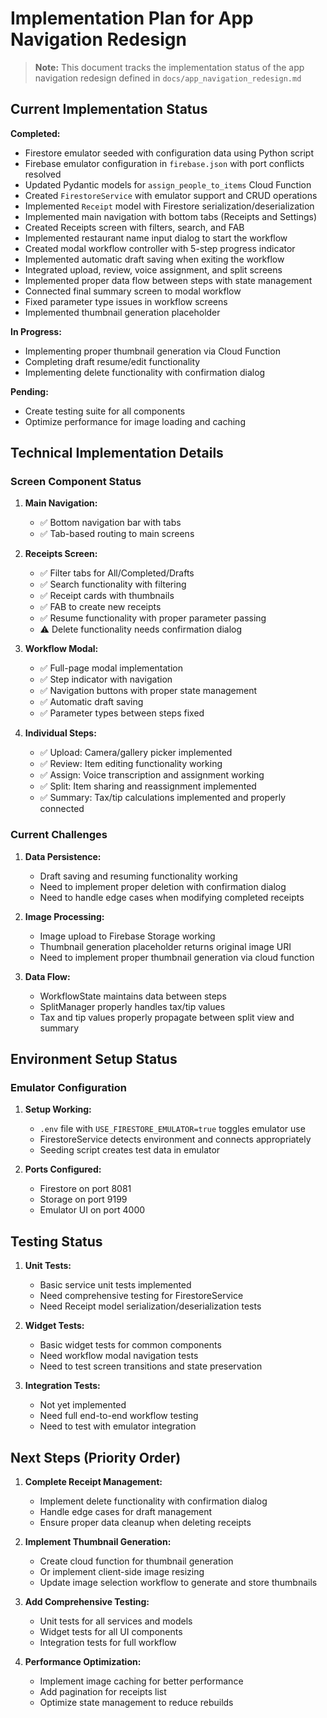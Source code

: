 # Implementation Plan for App Navigation Redesign

> **Note:** This document tracks the implementation status of the app navigation redesign defined in `docs/app_navigation_redesign.md`

## Current Implementation Status

**Completed:**
- Firestore emulator seeded with configuration data using Python script
- Firebase emulator configuration in `firebase.json` with port conflicts resolved
- Updated Pydantic models for `assign_people_to_items` Cloud Function
- Created `FirestoreService` with emulator support and CRUD operations
- Implemented `Receipt` model with Firestore serialization/deserialization
- Implemented main navigation with bottom tabs (Receipts and Settings)
- Created Receipts screen with filters, search, and FAB
- Implemented restaurant name input dialog to start the workflow
- Created modal workflow controller with 5-step progress indicator
- Implemented automatic draft saving when exiting the workflow
- Integrated upload, review, voice assignment, and split screens
- Implemented proper data flow between steps with state management
- Connected final summary screen to modal workflow
- Fixed parameter type issues in workflow screens
- Implemented thumbnail generation placeholder

**In Progress:**
- Implementing proper thumbnail generation via Cloud Function
- Completing draft resume/edit functionality
- Implementing delete functionality with confirmation dialog

**Pending:**
- Create testing suite for all components
- Optimize performance for image loading and caching

## Technical Implementation Details

### Screen Component Status

1. **Main Navigation:**
   - ✅ Bottom navigation bar with tabs
   - ✅ Tab-based routing to main screens

2. **Receipts Screen:**
   - ✅ Filter tabs for All/Completed/Drafts
   - ✅ Search functionality with filtering
   - ✅ Receipt cards with thumbnails
   - ✅ FAB to create new receipts
   - ✅ Resume functionality with proper parameter passing
   - ⚠️ Delete functionality needs confirmation dialog

3. **Workflow Modal:**
   - ✅ Full-page modal implementation
   - ✅ Step indicator with navigation
   - ✅ Navigation buttons with proper state management
   - ✅ Automatic draft saving
   - ✅ Parameter types between steps fixed

4. **Individual Steps:**
   - ✅ Upload: Camera/gallery picker implemented
   - ✅ Review: Item editing functionality working
   - ✅ Assign: Voice transcription and assignment working
   - ✅ Split: Item sharing and reassignment implemented
   - ✅ Summary: Tax/tip calculations implemented and properly connected

### Current Challenges

1. **Data Persistence:**
   - Draft saving and resuming functionality working
   - Need to implement proper deletion with confirmation dialog
   - Need to handle edge cases when modifying completed receipts

2. **Image Processing:**
   - Image upload to Firebase Storage working
   - Thumbnail generation placeholder returns original image URI
   - Need to implement proper thumbnail generation via cloud function

3. **Data Flow:**
   - WorkflowState maintains data between steps
   - SplitManager properly handles tax/tip values
   - Tax and tip values properly propagate between split view and summary

## Environment Setup Status

### Emulator Configuration

1. **Setup Working:**
   - `.env` file with `USE_FIRESTORE_EMULATOR=true` toggles emulator use
   - FirestoreService detects environment and connects appropriately
   - Seeding script creates test data in emulator

2. **Ports Configured:**
   - Firestore on port 8081
   - Storage on port 9199
   - Emulator UI on port 4000

## Testing Status

1. **Unit Tests:**
   - Basic service unit tests implemented
   - Need comprehensive testing for FirestoreService
   - Need Receipt model serialization/deserialization tests

2. **Widget Tests:**
   - Basic widget tests for common components
   - Need workflow modal navigation tests
   - Need to test screen transitions and state preservation

3. **Integration Tests:**
   - Not yet implemented
   - Need full end-to-end workflow testing
   - Need to test with emulator integration

## Next Steps (Priority Order)

1. **Complete Receipt Management:**
   - Implement delete functionality with confirmation dialog
   - Handle edge cases for draft management
   - Ensure proper data cleanup when deleting receipts

2. **Implement Thumbnail Generation:**
   - Create cloud function for thumbnail generation
   - Or implement client-side image resizing
   - Update image selection workflow to generate and store thumbnails

3. **Add Comprehensive Testing:**
   - Unit tests for all services and models
   - Widget tests for all UI components
   - Integration tests for full workflow

4. **Performance Optimization:**
   - Implement image caching for better performance
   - Add pagination for receipts list
   - Optimize state management to reduce rebuilds 